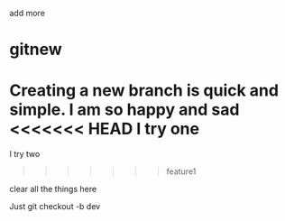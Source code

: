 add more
# gitnew
Creating a new branch is quick and simple. I am so happy and sad 
<<<<<<< HEAD
I try one
=======
I try two
>>>>>>> feature1

clear all the things here

Just git checkout -b dev

